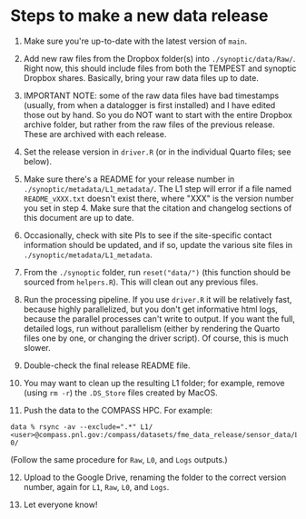# Steps to make a new data release

1. Make sure you're up-to-date with the latest version of `main`.

2. Add new raw files from the Dropbox folder(s) into
`./synoptic/data/Raw/`. Right now, this should include files from both
the TEMPEST and synoptic Dropbox shares. Basically, bring your raw data
files up to date.

3. IMPORTANT NOTE: some of the raw data files have bad timestamps
(usually, from when a datalogger is first installed) and I have edited
those out by hand. So you do NOT want to start with the entire Dropbox
archive folder, but rather from the raw files of the previous release.
These are archived with each release.

4. Set the release version in `driver.R` (or in the individual Quarto
files; see below).

5. Make sure there's a README for your release number in
`./synoptic/metadata/L1_metadata/`. The L1 step will error if a file
named `README_vXXX.txt` doesn't exist there, where "XXX" is the version
number you set in step 4. Make sure that the citation and changelog
sections of this document are up to date.

6. Occasionally, check with site PIs to see if the site-specific contact
information should be updated, and if so, update the various site files
in `./synoptic/metadata/L1_metadata`.

7. From the `./synoptic` folder, run `reset("data/")` (this function
should be sourced from `helpers.R`). This will clean out any previous
files.

8. Run the processing pipeline. If you use `driver.R` it will be
relatively fast, because highly parallelized, but you don't get
informative html logs, because the parallel processes can't write to
output. If you want the full, detailed logs, run without parallelism
(either by rendering the Quarto files one by one, or changing the driver
script). Of course, this is much slower.

9. Double-check the final release README file.

10. You may want to clean up the resulting L1 folder; for example,
remove (using `rm -r`) the `.DS_Store` files created by MacOS.

11. Push the data to the COMPASS HPC. For example:

```
data % rsync -av --exclude=".*" L1/ <user>@compass.pnl.gov:/compass/datasets/fme_data_release/sensor_data/Level1/v1-0/
```

(Follow the same procedure for `Raw`, `L0`, and `Logs` outputs.)

12. Upload to the Google Drive, renaming the folder to the correct
version number, again for `L1`, `Raw`, `L0`, and `Logs`.

13. Let everyone know!
